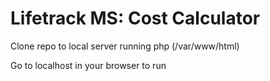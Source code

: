 # Lifetrack MS: Cost Calculator

Clone repo to local server running php (/var/www/html)

Go to localhost in your browser to run
